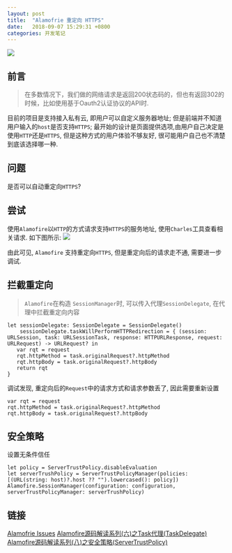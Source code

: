 ```yaml
---
layout: post
title:  "Alamofrie 重定向 HTTPS"
date:   2018-09-07 15:29:31 +0800
categories: 开发笔记
---
```


![](http://yuqiangcoder.com/assets/postImages/ios/201809/0.jpg)

## 前言
> 在多数情况下，我们做的网络请求是返回200状态码的，但也有返回302的时候，比如使用基于Oauth2认证协议的API时.

目前的项目是支持接入私有云, 即用户可以自定义服务器地址;
但是前端并不知道用户输入的`host`是否支持`HTTPS`; 
最开始的设计是页面提供选项,由用户自己决定是使用`HTTP`还是`HTTPS`, 但是这种方式的用户体验不够友好, 很可能用户自己也不清楚到底该选择哪一种.

## 问题
是否可以自动重定向`HTTPS`?

## 尝试
使用`Alamofire`以`HTTP`的方式请求支持`HTTPS`的服务地址, 使用`Charles`工具查看相关请求.
如下图所示:
![](http://yuqiangcoder.com/assets/postImages/ios/201809/1.png)

由此可见, `Alamofire` 支持重定向`HTTPS`, 但是重定向后的请求走不通, 需要进一步调试.

## 拦截重定向
> `Alamofire`在构造 `SessionManager`时, 可以传入代理`SessionDelegate`, 在代理中拦截重定向内容

```
let sessionDelegate: SessionDelegate = SessionDelegate()
    sessionDelegate.taskWillPerformHTTPRedirection = { (session: URLSession, task: URLSessionTask, response: HTTPURLResponse, request: URLRequest) -> URLRequest? in
   var rqt = request
   rqt.httpMethod = task.originalRequest?.httpMethod
   rqt.httpBody = task.originalRequest?.httpBody
   return rqt
}
```

调试发现, 重定向后的`Request`中的请求方式和请求参数丢了, 因此需要重新设置

```
var rqt = request
rqt.httpMethod = task.originalRequest?.httpMethod
rqt.httpBody = task.originalRequest?.httpBody
```

## 安全策略
设置无条件信任

```
let policy = ServerTrustPolicy.disableEvaluation
let serverTrushPolicy = ServerTrustPolicyManager(policies: [(URL(string: host)?.host ?? "").lowercased(): policy])
Alamofire.SessionManager(configuration: configuration, serverTrustPolicyManager: serverTrushPolicy)
```

## 链接
[Alamofrie Issues](https://github.com/Alamofire/Alamofire/issues/876)
[Alamofire源码解读系列(六)之Task代理(TaskDelegate)](http://www.cnblogs.com/machao/p/6544153.html)
[Alamofire源码解读系列(八)之安全策略(ServerTrustPolicy)](https://www.cnblogs.com/machao/p/6605794.html)

[jekyll-docs]: https://jekyllrb.com/docs/home
[jekyll-gh]:   https://github.com/jekyll/jekyll
[jekyll-talk]: https://talk.jekyllrb.com/

